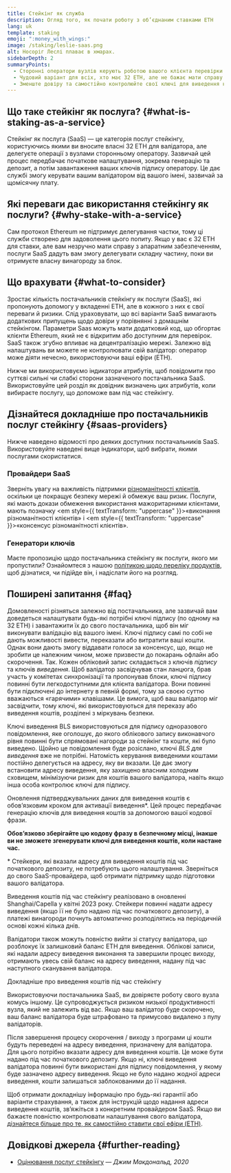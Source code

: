 ```yaml
---
title: Стейкінг як служба
description: Огляд того, як почати роботу з об’єднаним ставками ETH
lang: uk
template: staking
emoji: ":money_with_wings:"
image: /staking/leslie-saas.png
alt: Носоріг Леслі плаває в хмарах.
sidebarDepth: 2
summaryPoints:
  - Сторонні оператори вузлів керують роботою вашого клієнта перевірки.
  - Чудовий варіант для всіх, хто має 32 ETH, але не бажає мати справу з технічною складністю роботи вузла.
  - Зменште довіру та самостійно контролюйте свої ключі для виведення коштів.
---
```


## Що таке стейкінг як послуга? {#what-is-staking-as-a-service}

Стейкінг як послуга (SaaS) — це категорія послуг стейкінгу, користуючись якими ви вносите власні 32 ETH для валідатора, але делегуєте операції з вузлами сторонньому оператору. Зазвичай цей процес передбачає початкове налаштування, зокрема генерацію та депозит, а потім завантаження ваших ключів підпису оператору. Це дає службі змогу керувати вашим валідатором від вашого імені, зазвичай за щомісячну плату.

## Які переваги дає використання стейкінгу як послуги? {#why-stake-with-a-service}

Сам протокол Ethereum не підтримує делегування частки, тому ці служби створено для задоволення цього попиту. Якщо у вас є 32 ETH для ставки, але вам незручно мати справу з апаратним забезпеченням, послуги SaaS дадуть вам змогу делегувати складну частину, поки ви отримуєте власну винагороду за блок.

<CardGrid>
  <Card title="Ваш власний валідатор" emoji=":desktop_computer:" description="Deposit your own 32 ETH to activate your own set of signing keys that will participate in Ethereum consensus. Monitor your progress with dashboards to watch those ETH rewards accumulate." />
  <Card title="Легкий старт" emoji="🏁" description="Forget about hardware specs, setup, node maintenance and upgrades. SaaS providers let you outsource the hard part by uploading your own signing credentials, allowing them to run a validator on your behalf, for a small cost." />
  <Card title="Обмежте свій ризик" emoji=":shield:" description="In many cases users do not have to give up access to the keys that enable withdrawing or transferring staked funds. These are different from the signing keys, and can be stored separately to limit (but not eliminate) your risk as a staker." />
</CardGrid>

<StakingComparison page="saas" />

## Що врахувати {#what-to-consider}

Зростає кількість постачальників стейкінгу як послуги (SaaS), які пропонують допомогу у вкладенні ETH, але в кожного з них є свої переваги й ризики. Слід ураховувати, що всі варіанти SaaS вимагають додаткових припущень щодо довіри у порівнянні з домашнім стейкінгом. Параметри Saas можуть мати додатковий код, що обгортає клієнти Ethereum, який не є відкритим або доступним для перевірок. SaaS також згубно впливає на децентралізацію мережі. Залежно від налаштувань ви можете не контролювати свій валідатор: оператор може діяти нечесно, використовуючи ваші ефіри (ETH).

Нижче ми використовуємо індикатори атрибутів, щоб повідомити про суттєві сильні чи слабкі сторони зазначеного постачальника SaaS. Використовуйте цей розділ як довідник визначень цих атрибутів, коли вибираєте послугу, що допоможе вам під час стейкінгу.

<StakingConsiderations page="saas" />

## Дізнайтеся докладніше про постачальників послуг стейкінгу {#saas-providers}

Нижче наведено відомості про деяких доступних постачальників SaaS. Використовуйте наведені вище індикатори, щоб вибрати, якими послугами скористатися.

<ProductDisclaimer />

### Провайдери SaaS

<StakingProductsCardGrid category="saas" />

Зверніть увагу на важливість підтримки [різноманітності клієнтів](/developers/docs/nodes-and-clients/client-diversity/), оскільки це покращує безпеку мережі й обмежує ваш ризик. Послуги, які мають докази обмеження використання мажоритарними клієнтами, мають позначку <em style={{ textTransform: "uppercase" }}>«виконання різноманітності клієнтів»</em> і <em style={{ textTransform: "uppercase" }}>«консенсус різноманітності клієнтів»</em>.

### Генератори ключів

<StakingProductsCardGrid category="keyGen" />

Маєте пропозицію щодо постачальника стейкінгу як послуги, якого ми пропустили? Ознайомтеся з нашою [політикою щодо переліку продуктів](/contributing/adding-staking-products/), щоб дізнатися, чи підійде він, і надіслати його на розгляд.

## Поширені запитання {#faq}

<ExpandableCard title="Хто тримає мої ключі?" eventCategory="SaasStaking" eventName="clicked who holds my keys">
Домовленості різняться залежно від постачальника, але зазвичай вам доведеться налаштувати будь-які потрібні ключі підпису (по одному на 32 ETH) і завантажити їх до свого постачальника, щоб він міг виконувати валідацію від вашого імені. Ключі підпису самі по собі не дають можливості вивести, переказати або витратити ваші кошти. Однак вони дають змогу віддавати голоси за консенсус, що, якщо не зробити це належним чином, може призвести до покарань офлайн або скорочення.
</ExpandableCard>

<ExpandableCard title="Отже, є два набори ключів?" eventCategory="SaasStaking" eventName="clicked so there are two sets of keys">
Так. Кожен обліковий запис складається з ключів <em>підпису</em> та ключів <em>виведення</em>. Щоб валідатор засвідчував стан ланцюга, брав участь у комітетах синхронізації та пропонував блоки, ключі підпису повинні бути легкодоступними для клієнта валідатора. Вони повинні бути підключені до інтернету в певній формі, тому за своєю суттю вважаються «гарячими» клавішами. Це вимога, щоб ваш валідатор міг засвідчити, тому ключі, які використовуються для переказу або виведення коштів, розділені з міркувань безпеки.

Ключі виведення BLS використовуються для підпису одноразового повідомлення, яке оголошує, до якого облікового запису виконавчого рівня повинні бути спрямовані нагороди за стейкінг та кошти, які було виведено. Щойно це повідомлення буде розіслано, ключі <em>BLS для виведення</em> вже не потрібні. Натомість керування виведеними коштами постійно делегується на адресу, яку ви вказали. Це дає змогу встановити адресу виведення, яку захищено власним холодним сховищем, мінімізуючи ризик для коштів вашого валідатора, навіть якщо інша особа контролює ключі для підпису.

Оновлення підтверджувальних даних для виведення коштів є обов’язковим кроком для активації виведення\*. Цей процес передбачає генерацію ключів для виведення коштів за допомогою вашої кодової фрази.

<strong>Обов’язково зберігайте цю кодову фразу в безпечному місці, інакше ви не зможете згенерувати ключі для виведення коштів, коли настане час.</strong>

\* Стейкери, які вказали адресу для виведення коштів під час початкового депозиту, не потребують цього налаштування. Зверніться до свого SaaS-провайдера, щоб отримати підтримку щодо підготовки вашого валідатора.
</ExpandableCard>

<ExpandableCard title="Коли я можу вивести кошти?" eventCategory="SaasStaking" eventName="clicked when can I withdraw">
Виведення коштів під час стейкінгу реалізовано в оновленні Shanghai/Capella у квітні 2023 року. Стейкери повинні надати адресу виведення (якщо її не було надано під час початкового депозиту), а платежі винагороди почнуть автоматично розподілятись на періодичній основі кожні кілька днів.

Валідатори також можуть повністю вийти зі статусу валідатора, що розблокує їх залишковий баланс ETH для виведення. Облікові записи, які надали адресу виведення виконання та завершили процес виходу, отримають увесь свій баланс на адресу виведення, надану під час наступного сканування валідатора.

<ButtonLink to="/staking/withdrawals/">Докладніше про виведення коштів під час стейкінгу</ButtonLink>
</ExpandableCard>

<ExpandableCard title="Що станеться, якщо мене буде скорочено?" eventCategory="SaasStaking" eventName="clicked what happens if I get slashed">
Використовуючи постачальника SaaS, ви довіряєте роботу свого вузла комусь іншому. Це супроводжується ризиком низької продуктивності вузла, який не залежить від вас. Якщо ваш валідатор буде скорочено, ваш баланс валідатора буде штрафовано та примусово видалено з пулу валідаторів.

Після завершення процесу скорочення / виходу з програми ці кошти будуть переведені на адресу виведення, призначену для валідатора. Для цього потрібно вказати адресу для виведення коштів. Це може бути надано під час початкового депозиту. Якщо ні, ключі виведення валідатора повинні бути використані для підпису повідомлення, у якому буде зазначено адресу виведення. Якщо не було надано жодної адреси виведення, кошти залишаться заблокованими до її надання.

Щоб отримати докладнішу інформацію про будь-які гарантії або варіанти страхування, а також для інструкцій щодо надання адреси виведення коштів, зв’яжіться з конкретним провайдером SaaS. Якщо ви бажаєте повністю контролювати налаштування свого валідатора, <a href="/staking/solo/">дізнайтеся більше про те, як самостійно ставити свої ефіри (ETH)</a>.
</ExpandableCard>

## Довідкові джерела {#further-reading}

- [Оцінювання послуг стейкінгу](https://www.attestant.io/posts/evaluating-staking-services/) — _Джим Макдональд, 2020_
